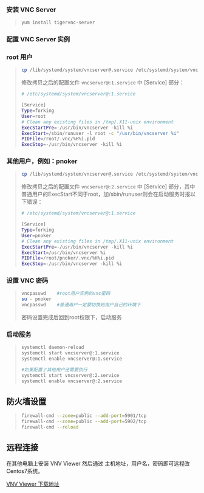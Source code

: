 ### 安装 VNC Server

> ```bash
> yum install tigervnc-server
> ```



### 配置 VNC Server 实例



### root 用户

> ```bash
> cp /lib/systemd/system/vncserver@.service /etc/systemd/system/vncserver@:1.service
> ```
>
> 修改拷贝之后的配置文件 `vncserver@:1.service` 中 [Service] 部分：
>
> ```bash
> # /etc/systemd/system/vncserver@:1.service
> 
> [Service]
> Type=forking
> User=root
> # Clean any existing files in /tmp/.X11-unix environment
> ExecStartPre=-/usr/bin/vncserver -kill %i
> ExecStart=/sbin/runuser -l root -c "/usr/bin/vncserver %i"
> PIDFile=/root/.vnc/%H%i.pid
> ExecStop=-/usr/bin/vncserver -kill %i
> ```



### 其他用户，例如：pnoker

> ```bash
> cp /lib/systemd/system/vncserver@.service /etc/systemd/system/vncserver@:2.service
> ```
>
> 修改拷贝之后的配置文件 `vncserver@:2.service` 中 [Service] 部分，其中普通用户的ExecStart不同于root，加/sbin/runuser则会在启动服务时报以下错误：
>
> ```bash
> # /etc/systemd/system/vncserver@:1.service
> 
> [Service]
> Type=forking
> User=pnoker
> # Clean any existing files in /tmp/.X11-unix environment
> ExecStartPre=-/usr/bin/vncserver -kill %i
> ExecStart=/usr/bin/vncserver %i
> PIDFile=/root/pnoker/.vnc/%H%i.pid
> ExecStop=-/usr/bin/vncserver -kill %i
> ```





### 设置 VNC 密码

> ```bash
> vncpasswd    #root用户实例的vnc密码
> su - pnoker
> vncpasswd    #普通用户一定要切换到用户自己的环境下
> ```
>
> 密码设置完成后回到root权限下，启动服务



### 启动服务

> ```bash
> systemctl daemon-reload
> systemctl start vncserver@:1.service
> systemctl enable vncserver@:1.service 
> 
> #如果配置了其他用户还需要执行
> systemctl start vncserver@:2.service
> systemctl enable vncserver@:2.service 
> ```



## 防火墙设置

> ```bash
> firewall-cmd --zone=public --add-port=5901/tcp
> firewall-cmd --zone=public --add-port=5902/tcp
> firewall-cmd --reload
> ```



## 远程连接

在其他电脑上安装 VNV Viewer 然后通过 主机地址，用户名，密码即可远程改Centos7系统。

[VNV Viewer 下载地址](https://www.realvnc.com/en/connect/download/viewer/)
